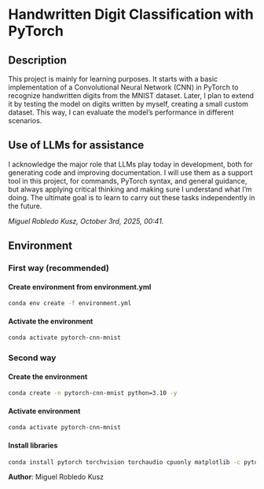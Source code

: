 # Handwritten Digit Classification with PyTorch

## Description

This project is mainly for learning purposes. It starts with a basic implementation of a Convolutional Neural Network (CNN) in PyTorch to recognize handwritten digits from the MNIST dataset.
Later, I plan to extend it by testing the model on digits written by myself, creating a small custom dataset. This way, I can evaluate the model’s performance in different scenarios.


## Use of LLMs for assistance

I acknowledge the major role that LLMs play today in development, both for generating code and improving documentation. I will use them as a support tool in this project, for commands, PyTorch syntax, and general guidance, but always applying critical thinking and making sure I understand what I’m doing. The ultimate goal is to learn to carry out these tasks independently in the future.

*Miguel Robledo Kusz, October 3rd, 2025, 00:41.*

## Environment

### First way (recommended)

#### Create environment from environment.yml

```bash
conda env create -f environment.yml
```

#### Activate the environment

```bash
conda activate pytorch-cnn-mnist
```

### Second way

#### Create the environment

```bash
conda create -n pytorch-cnn-mnist python=3.10 -y
```

#### Activate environment
```bash
conda activate pytorch-cnn-mnist
```

#### Install libraries
```bash
conda install pytorch torchvision torchaudio cpuonly matplotlib -c pytorch
```

**Author**: Miguel Robledo Kusz
